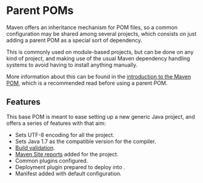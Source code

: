 # Parent POMs

Maven offers an inheritance mechanism for POM files, so a common configuration may be shared among several projects, which consists on just adding a parent POM as a special sort of dependency.

This is commonly used on module-based projects, but can be done on any kind of project, and making use of the usual Maven dependency handling systems to avoid having to install anything manually.

More information about this can be found in the [introduction to the Maven POM][maven-pom-intro], which is a recommended read before using a parent POM.

## Features

This base POM is meant to ease setting up a new generic Java project, and offers a series of features with that aim:

- Sets UTF-8 encoding for all the project.
- Sets Java 1.7 as the compatible version for the compiler.
- [Build validation][build-validation].
- [Maven Site reports][site-reports] added for the project.
- Common plugins configured.
- Deployment plugin prepared to deploy into .
- Manifest added with default configuration.

[maven-pom-intro]: https://maven.apache.org/guides/introduction/introduction-to-the-pom.html#Project_Inheritance

[build-validation]: build_validation.html
[site-reports]: site_reports.html
